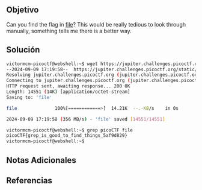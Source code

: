 ## Objetivo
Can you find the flag in [file](https://jupiter.challenges.picoctf.org/static/515f19f3612bfd97cd3f0c0ba32bd864/file)? This would be really tedious to look through manually, something tells me there is a better way.
## Solución
```bash
victormcm-picoctf@webshell:~$ wget https://jupiter.challenges.picoctf.org/static/515f19f3612bfd97cd3f0c0ba32bd864/file
--2024-09-09 17:19:58--  https://jupiter.challenges.picoctf.org/static/515f19f3612bfd97cd3f0c0ba32bd864/file
Resolving jupiter.challenges.picoctf.org (jupiter.challenges.picoctf.org)... 3.131.60.8
Connecting to jupiter.challenges.picoctf.org (jupiter.challenges.picoctf.org)|3.131.60.8|:443... connected.
HTTP request sent, awaiting response... 200 OK
Length: 14551 (14K) [application/octet-stream]
Saving to: 'file'

file              100%[============>]  14.21K  --.-KB/s    in 0s      

2024-09-09 17:19:58 (356 MB/s) - 'file' saved [14551/14551]

victormcm-picoctf@webshell:~$ grep picoCTF file
picoCTF{grep_is_good_to_find_things_5af9d829}
victormcm-picoctf@webshell:~$ 
```
## Notas Adicionales

## Referencias
